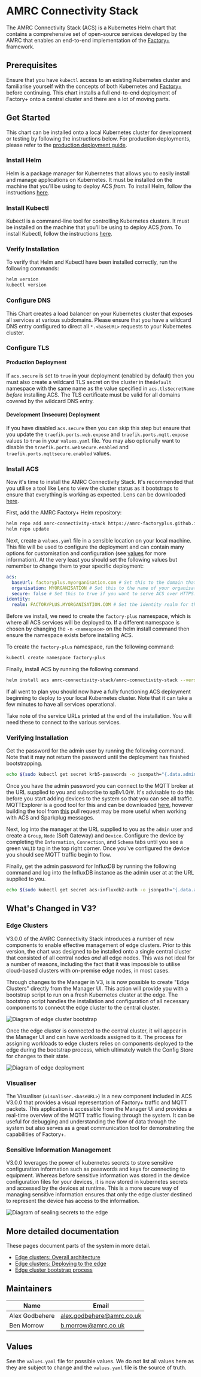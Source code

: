 # AMRC Connectivity Stack

The AMRC Connectivity Stack (ACS) is a Kubernetes Helm chart that contains a comprehensive set of open-source services developed by the AMRC that enables an end-to-end implementation of the [Factory+](https://factoryplus.app.amrc.co.uk) framework.

## Prerequisites
Ensure that you have `kubectl` access to an existing Kubernetes cluster and familiarise yourself with the concepts of both Kubernetes and [Factory+](https://factoryplus.app.amrc.co.uk) before continuing. This chart installs a full end-to-end deployment of Factory+ onto a central cluster and there are a lot of moving parts.

## Get Started
This chart can be installed onto a local Kubernetes cluster for development or testing by following the instructions below. For production deployments, please refer to the [production deployment guide](#production-deployment).

### Install Helm
Helm is a package manager for Kubernetes that allows you to easily install and manage applications on Kubernetes. It must be installed on the machine that you'll be using to deploy ACS _from_. To install Helm, follow the instructions [here](https://helm.sh/docs/intro/install/).

### Install Kubectl
Kubectl is a command-line tool for controlling Kubernetes clusters. It must be installed on the machine that you'll be using to deploy ACS _from_. To install Kubectl, follow the instructions [here](https://kubernetes.io/docs/tasks/tools/install-kubectl/).

### Verify Installation
To verify that Helm and Kubectl have been installed correctly, run the following commands:
```bash
helm version
kubectl version
```

### Configure DNS

This Chart creates a load balancer on your Kubernetes cluster that exposes all services at various subdomains. Please ensure that you have a wildcard DNS entry configured to direct all `*.<baseURL>` requests to your Kubernetes cluster.

### Configure TLS

#### Production Deployment
If `acs.secure` is set to `true` in your deployment (enabled by default) then you must also create a wildcard TLS secret on the cluster in the`default` namespace with the same name as the value specified in `acs.tlsSecretName` _before_ installing ACS. The TLS certificate must be valid for all domains covered by the wildcard DNS entry.

#### Development (Insecure) Deployment
If you have disabled `acs.secure` then you can skip this step but ensure that you update the `traefik.ports.web.expose` and `traefik.ports.mqtt.expose` values to `true` in your `values.yaml` file. You may also optionally want to disable the `traefik.ports.websecure.enabled` and `traefik.ports.mqttsecure.enabled` values.

### Install ACS

Now it's time to install the AMRC Connectivity Stack. It's recommended that you utilise a tool like Lens to view the cluster status as it bootstraps to ensure that everything is working as expected. Lens can be downloaded [here](https://k8slens.dev/).

First, add the AMRC Factory+ Helm repository:
```bash
helm repo add amrc-connectivity-stack https://amrc-factoryplus.github.io/amrc-connectivity-stack/build
helm repo update
```

Next, create a `values.yaml` file in a sensible location on your local machine. This file will be used to configure the deployment and can contain many options for customisation and configuration (see [values](#values) for more information). At the very least you should set the following values but remember to change them to your specific deployment:
```yaml
acs:
  baseUrl: factoryplus.myorganisation.com # Set this to the domain that ACS will be served from. This should be the same as the wildcard DNS entry you created earlier.
  organisation: MYORGANISATION # Set this to the name of your organisation. It will be used across the deployment for branding and naming.
  secure: false # Set this to true if you want to serve ACS over HTTPS. This is recommended for production deployments but can be turned off for development.
identity:
  realm: FACTORYPLUS.MYORGANISATION.COM # Set the identity realm for the deployment. This is used to namespace the identity server and should be unique to your deployment. It is recommended that you use the baseUrl in capitals for this value.
```

Before we install, we need to create the `factory-plus` namespace, which is where all ACS services will be deployed to. If a different namespace is chosen by changing the `-n <namespace>` on the helm install command then ensure the namespace exists before installing ACS.

To create the `factory-plus` namespace, run the following command:
```bash
kubectl create namespace factory-plus
```

Finally, install ACS by running the following command.
```bash
helm install acs amrc-connectivity-stack/amrc-connectivity-stack --version ^3.0.0 -f values.yaml --namespace factory-plus
```

If all went to plan you should now have a fully functioning ACS deployment beginning to deploy to your local Kubernetes cluster. Note that it can take a few minutes to have all services operational.

Take note of the service URLs printed at the end of the installation. You will need these to connect to the various services.

### Verifying Installation

Get the password for the admin user by running the following command. Note that it may not return the password until the deployment has finished bootstrapping.

```bash
echo $(sudo kubectl get secret krb5-passwords -o jsonpath="{.data.admin}" -n {{.Release.Namespace}} | base64 --decode)
```

Once you have the admin password you can connect to the MQTT broker at the URL supplied to you and subscribe to spBv1.0/#. It's advisable to do this before you start adding devices to the system so that you can see all traffic. MQTTExplorer is a good tool for this and can be downloaded [here](https://mqtt-explorer.com/), however building the tool from [this](https://github.com/thomasnordquist/MQTT-Explorer/pull/712) pull request may be more useful when working with ACS and Sparkplug messages.

Next, log into the manager at the URL supplied to you as the `admin` user and create a `Group`, `Node` (Soft Gateway) and `Device`. Configure the device by completing the `Information`, `Connection`, and `Schema` tabs until you see a green `VALID` tag in the top right corner. Once you've configured the device you should see MQTT traffic begin to flow.

Finally, get the admin password for InfluxDB by running the following command and log into the InfluxDB instance as the admin user at at the URL supplied to you.

```bash
echo $(sudo kubectl get secret acs-influxdb2-auth -o jsonpath="{.data.admin-password}" -n {{.Release.Namespace}} | base64 --decode)
```

## What's Changed in V3?

### Edge Clusters
V3.0.0 of the AMRC Connectivity Stack introduces a number of new components to enable effective management of edge clusters. Prior to this version, the chart was designed to be installed onto a single central cluster that consisted of all central nodes _and_ all edge nodes. This was not ideal for a number of reasons, including the fact that it was impossible to utilise cloud-based clusters with on-premise edge nodes, in most cases.

Through changes to the Manager in V3, is is now possible to create "Edge Clusters" directly from the Manager UI. This action will provide you with a bootstrap script to run on a fresh Kubernetes cluster at the edge. The bootstrap script handles the installation and configuration of all necessary components to connect the edge cluster to the central cluster.

![Diagram of edge cluster bootstrap](docs/assets/edge-clusters/bootstrap.jpeg)

Once the edge cluster is connected to the central cluster, it will appear in the Manager UI and can have workloads assigned to it. The process for assigning workloads to edge clusters relies on components deployed to the edge during the bootstrap process, which ultimately watch the Config Store for changes to their state.

![Diagram of edge deployment](docs/assets/edge-clusters/deployment.jpeg)

### Visualiser
The Visualiser (`visualiser.<baseURL>`) is a new component included in ACS V3.0.0 that provides a visual representation of Factory+ traffic and MQTT packets. This application is accessible from the Manager UI and provides a real-time overview of the MQTT traffic flowing through the system. It can be useful for debugging and understanding the flow of data through the system but also serves as a great communication tool for demonstrating the capabilities of Factory+.

### Sensitive Information Management
V3.0.0 leverages the power of kubernetes secrets to store sensitive configuration information such as passwords and keys for connecting to equipment. Whereas before sensitive information was stored in the device configuration files for your devices, it is now stored in kubernetes secrets and accessed by the devices at runtime. This is a more secure way of managing sensitive information ensures that only the edge cluster destined to represent the device has access to the information.

![Diagram of sealing secrets to the edge](docs/assets/edge-clusters/secrets.jpeg)

## More detailed documentation

These pages document parts of the system in more detail.

* [Edge clusters: Overall architecture](./docs/edge-clusters.md)
* [Edge clusters: Deploying to the edge](./docs/edge-deployments.md)
* [Edge cluster bootstrap process](./docs/edge-cluster-bootstrap.md)

## Maintainers

| Name           | Email                       |
|----------------|-----------------------------|
| Alex Godbehere | <alex.godbehere@amrc.co.uk> |
| Ben Morrow     | <b.morrow@amrc.co.uk>       |

## Values
See the `values.yaml` file for possible values. We do not list all values here as they are subject to change and the `values.yaml` file is the source of truth.
